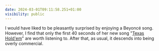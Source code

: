 ```yaml
---
date: 2024-03-01T09:11:58.251+01:00
visibility: public
---
```


I would have liked to be pleasantly surprised by enjoying a Beyoncé song. However, I find that only the first 40 seconds of her new song "[Texas Hold'em](https://youtu.be/jCOX8dT9q8M?si=XIbRoUI3epDYon14 "Texas Hold'em on Youtube")" are worth listening to. After that, as usual, it descends into being overly commercial.
